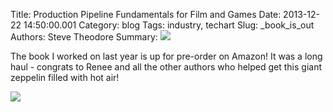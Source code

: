 Title: Production Pipeline Fundamentals for Film and Games
Date: 2013-12-22 14:50:00.001
Category: blog
Tags: industry, techart
Slug: _book_is_out
Authors: Steve Theodore
Summary: [![](http://ecx.images-amazon.com/images/I/517mfQSVsqL._SX258_BO1,204,203,200_.jpg)](http://www.amazon.com/Production-Pipeline-Fundamentals-Film-Games/dp/0415812291/ref=sr_1_1?ie=UTF8&qid=1387519305)[](http://www.blogger.com/)

The book I worked on last year is up for pre-order on Amazon! It was a long haul - congrats to Renee and all the other authors who helped get this giant zeppelin filled with hot air! 

[![](http://ecx.images-amazon.com/images/I/517mfQSVsqL._SX258_BO1,204,203,200_.jpg)](http://www.amazon.com/Production-Pipeline-Fundamentals-Film-Games/dp/0415812291/ref=sr_1_1?ie=UTF8&qid=1387519305)[](http://www.blogger.com/)

